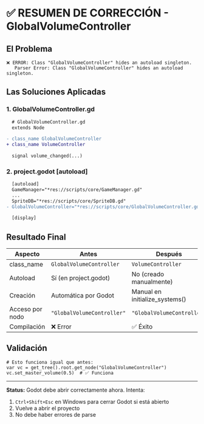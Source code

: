 # ✅ RESUMEN DE CORRECCIÓN - GlobalVolumeController

## El Problema
```
❌ ERROR: Class "GlobalVolumeController" hides an autoload singleton.
   Parser Error: Class "GlobalVolumeController" hides an autoload singleton.
```

## Las Soluciones Aplicadas

### 1. GlobalVolumeController.gd
```diff
  # GlobalVolumeController.gd
  extends Node
  
- class_name GlobalVolumeController
+ class_name VolumeController
  
  signal volume_changed(...)
```

### 2. project.godot [autoload]
```diff
  [autoload]
  GameManager="*res://scripts/core/GameManager.gd"
  ...
  SpriteDB="*res://scripts/core/SpriteDB.gd"
- GlobalVolumeController="*res://scripts/core/GlobalVolumeController.gd"
  
  [display]
```

## Resultado Final

| Aspecto | Antes | Después |
|---------|-------|---------|
| class_name | `GlobalVolumeController` | `VolumeController` |
| Autoload | Sí (en project.godot) | No (creado manualmente) |
| Creación | Automática por Godot | Manual en initialize_systems() |
| Acceso por nodo | `"GlobalVolumeController"` | `"GlobalVolumeController"` |
| Compilación | ❌ Error | ✅ Éxito |

## Validación

```gdscript
# Esto funciona igual que antes:
var vc = get_tree().root.get_node("GlobalVolumeController")
vc.set_master_volume(0.5)  # ✅ Funciona
```

---

**Status:** Godot debe abrir correctamente ahora. Intenta:
1. `Ctrl+Shift+Esc` en Windows para cerrar Godot si está abierto
2. Vuelve a abrir el proyecto
3. No debe haber errores de parse
